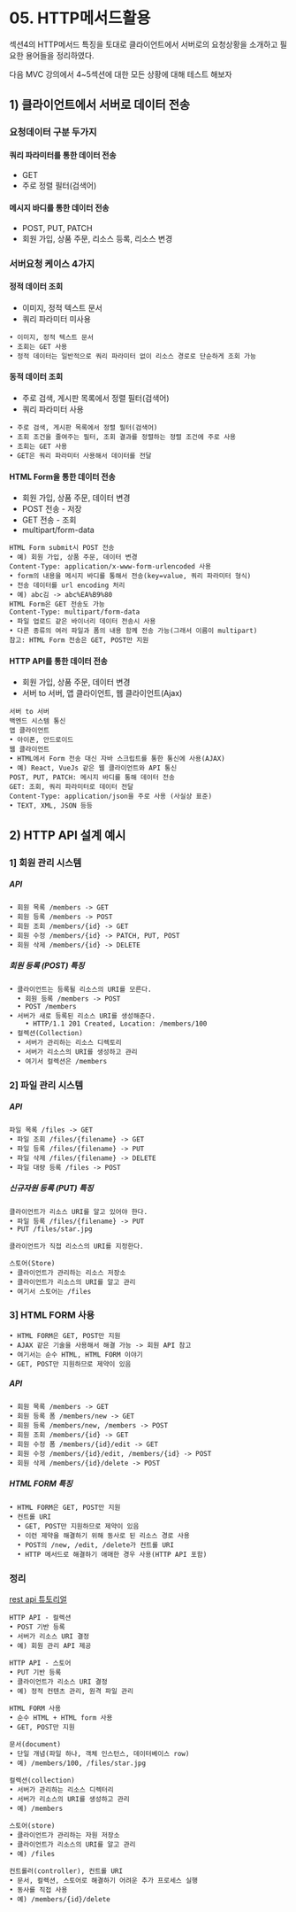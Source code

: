# 05. HTTP메서드활용



섹션4의 HTTP메서드 특징을 토대로 클라이언트에서 서버로의 요청상황을 소개하고 필요한 용어들을 정리하였다.

다음  MVC 강의에서 4~5섹션에 대한 모든 상황에 대해 테스트 해보자





## 1) 클라이언트에서 서버로 데이터 전송



### 요청데이터 구분 두가지

#### 쿼리 파라미터를 통한 데이터 전송

- GET
- 주로 정렬 필터(검색어)

#### 메시지 바디를 통한 데이터 전송

- POST, PUT, PATCH
- 회원 가입, 상품 주문, 리소스 등록, 리소스 변경



### 서버요청 케이스 4가지

#### 정적 데이터 조회

- 이미지, 정적 텍스트 문서
- 쿼리 파라미터 미사용

~~~
• 이미지, 정적 텍스트 문서
• 조회는 GET 사용
• 정적 데이터는 일반적으로 쿼리 파라미터 없이 리소스 경로로 단순하게 조회 가능
~~~



#### 동적 데이터 조회

- 주로 검색, 게시판 목록에서 정렬 필터(검색어)
- 쿼리 파라미터 사용

~~~
• 주로 검색, 게시판 목록에서 정렬 필터(검색어)
• 조회 조건을 줄여주는 필터, 조회 결과를 정렬하는 정렬 조건에 주로 사용
• 조회는 GET 사용
• GET은 쿼리 파라미터 사용해서 데이터를 전달
~~~



#### HTML Form을 통한 데이터 전송

- 회원 가입, 상품 주문, 데이터 변경
- POST 전송 - 저장
- GET 전송 - 조회
- multipart/form-data

~~~
HTML Form submit시 POST 전송
• 예) 회원 가입, 상품 주문, 데이터 변경
Content-Type: application/x-www-form-urlencoded 사용
• form의 내용을 메시지 바디를 통해서 전송(key=value, 쿼리 파라미터 형식)
• 전송 데이터를 url encoding 처리
• 예) abc김 -> abc%EA%B9%80
HTML Form은 GET 전송도 가능
Content-Type: multipart/form-data
• 파일 업로드 같은 바이너리 데이터 전송시 사용
• 다른 종류의 여러 파일과 폼의 내용 함께 전송 가능(그래서 이름이 multipart)
참고: HTML Form 전송은 GET, POST만 지원
~~~



#### HTTP API를 통한 데이터 전송

- 회원 가입, 상품 주문, 데이터 변경
- 서버 to 서버, 앱 클라이언트, 웹 클라이언트(Ajax)

~~~
서버 to 서버
백엔드 시스템 통신
앱 클라이언트
• 아이폰, 안드로이드
웹 클라이언트
• HTML에서 Form 전송 대신 자바 스크립트를 통한 통신에 사용(AJAX)
• 예) React, VueJs 같은 웹 클라이언트와 API 통신
POST, PUT, PATCH: 메시지 바디를 통해 데이터 전송
GET: 조회, 쿼리 파라미터로 데이터 전달
Content-Type: application/json을 주로 사용 (사실상 표준)
• TEXT, XML, JSON 등등
~~~









## 2) HTTP API 설계 예시



### 1] 회원 관리 시스템

##### API

~~~
• 회원 목록 /members -> GET
• 회원 등록 /members -> POST
• 회원 조회 /members/{id} -> GET
• 회원 수정 /members/{id} -> PATCH, PUT, POST
• 회원 삭제 /members/{id} -> DELETE
~~~

##### 회원 등록 (POST) 특징

~~~
• 클라이언트는 등록될 리소스의 URI를 모른다.
  • 회원 등록 /members -> POST
  • POST /members
• 서버가 새로 등록된 리소스 URI를 생성해준다.
	• HTTP/1.1 201 Created, Location: /members/100
• 컬렉션(Collection)
  • 서버가 관리하는 리소스 디렉토리
  • 서버가 리소스의 URI를 생성하고 관리
  • 여기서 컬렉션은 /members
~~~



### 2] 파일 관리 시스템

##### API

~~~
파일 목록 /files -> GET
• 파일 조회 /files/{filename} -> GET
• 파일 등록 /files/{filename} -> PUT
• 파일 삭제 /files/{filename} -> DELETE
• 파일 대량 등록 /files -> POST
~~~

##### 신규자원 등록 (PUT) 특징

~~~
클라이언트가 리소스 URI를 알고 있어야 한다.
• 파일 등록 /files/{filename} -> PUT
• PUT /files/star.jpg

클라이언트가 직접 리소스의 URI를 지정한다.

스토어(Store)
• 클라이언트가 관리하는 리소스 저장소
• 클라이언트가 리소스의 URI를 알고 관리
• 여기서 스토어는 /files
~~~



### 3] HTML FORM 사용

~~~
• HTML FORM은 GET, POST만 지원
• AJAX 같은 기술을 사용해서 해결 가능 -> 회원 API 참고
• 여기서는 순수 HTML, HTML FORM 이야기
• GET, POST만 지원하므로 제약이 있음
~~~

##### API

~~~
• 회원 목록 /members -> GET
• 회원 등록 폼 /members/new -> GET
• 회원 등록 /members/new, /members -> POST
• 회원 조회 /members/{id} -> GET
• 회원 수정 폼 /members/{id}/edit -> GET
• 회원 수정 /members/{id}/edit, /members/{id} -> POST
• 회원 삭제 /members/{id}/delete -> POST
~~~

##### HTML FORM 특징

~~~
• HTML FORM은 GET, POST만 지원
• 컨트롤 URI
  • GET, POST만 지원하므로 제약이 있음
  • 이런 제약을 해결하기 위해 동사로 된 리소스 경로 사용
  • POST의 /new, /edit, /delete가 컨트롤 URI
  • HTTP 메서드로 해결하기 애매한 경우 사용(HTTP API 포함)
~~~









### 정리

[rest api 튜토리얼](https://restfulapi.net/resource-naming/)



~~~
HTTP API - 컬렉션
• POST 기반 등록
• 서버가 리소스 URI 결정
• 예) 회원 관리 API 제공

HTTP API - 스토어
• PUT 기반 등록
• 클라이언트가 리소스 URI 결정
• 예) 정적 컨텐츠 관리, 원격 파일 관리

HTML FORM 사용
• 순수 HTML + HTML form 사용
• GET, POST만 지원
~~~



~~~
문서(document)
• 단일 개념(파일 하나, 객체 인스턴스, 데이터베이스 row)
• 예) /members/100, /files/star.jpg

컬렉션(collection)
• 서버가 관리하는 리소스 디렉터리
• 서버가 리소스의 URI를 생성하고 관리
• 예) /members

스토어(store)
• 클라이언트가 관리하는 자원 저장소
• 클라이언트가 리소스의 URI를 알고 관리
• 예) /files

컨트롤러(controller), 컨트롤 URI
• 문서, 컬렉션, 스토어로 해결하기 어려운 추가 프로세스 실행
• 동사를 직접 사용
• 예) /members/{id}/delete
~~~



